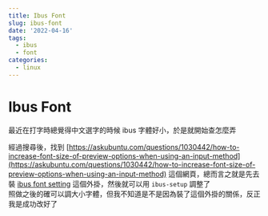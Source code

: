 ```yaml
---
title: Ibus Font
slug: ibus-font
date: '2022-04-16'
tags:
  - ibus
  - font
categories:
  - linux
---
```


# Ibus Font

最近在打字時總覺得中文選字的時候 ibus 字體好小，於是就開始查怎麼弄

經過搜尋後，找到 [https://askubuntu.com/questions/1030442/how-to-increase-font-size-of-preview-options-when-using-an-input-method](https://askubuntu.com/questions/1030442/how-to-increase-font-size-of-preview-options-when-using-an-input-method) 這個網頁，總而言之就是先去裝 [ibus font setting](https://extensions.gnome.org/extension/1121/ibus-font-setting/) 這個外掛，然後就可以用 `ibus-setup` 調整了  
照做之後的確可以調大小字體，但我不知道是不是因為裝了這個外掛的關係，反正我是成功改好了
